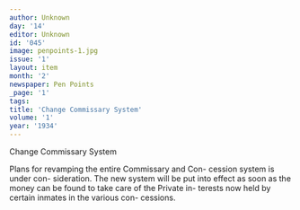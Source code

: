 ```yaml
---
author: Unknown
day: '14'
editor: Unknown
id: '045'
image: penpoints-1.jpg
issue: '1'
layout: item
month: '2'
newspaper: Pen Points
_page: '1'
tags:
title: 'Change Commissary System'
volume: '1'
year: '1934'
---
```

Change Commissary System

Plans for revamping the
entire Commissary and Con-
cession system is under con-
sideration. The new system
will be put into effect as soon
as the money can be found to
take care of the Private in-
terests now held by certain 
inmates in the various con-
cessions.